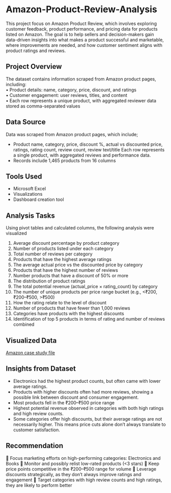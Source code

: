 # Amazon-Product-Review-Analysis
This project focus on Amazon Product Review, which involves exploring customer feedback, product performance, and pricing data for products listed on Amazon. The goal is to help sellers and decision-makers gain data-driven insights into what makes a product successful and marketable, where improvements are needed, and how customer sentiment aligns with product ratings and reviews.

## Project Overview
The dataset contains information scraped from Amazon product pages, including:  
•       Product details: name, category, price, discount, and ratings  
•       Customer engagement: user reviews, titles, and content  
•       Each row represents a unique product, with aggregated reviewer data  stored as comma-separated values

## Data Source
Data was scraped from Amazon product pages, which include;
*  Product name, category, price, discount %, actual vs discounted price, ratings, rating count, review count, review text/title
Each row represents a single product, with aggregated reviews and performance data.
*  Records include 1,465 products from 16 columns

## Tools Used
- Microsoft Excel
- Visualizations
- Dashboard creation tool

## Analysis Tasks 
Using pivot tables and calculated columns, the following analysis were visualized
1. Average discount percentage by product category
2. Number of products listed under each category
3. Total number of reviews per category
4. Products that have the highest average ratings
5. The average actual price vs the discounted price by category
6. Products that have the highest number of reviews
7. Number products that have a discount of 50% or more
8. The distribution of product ratings
9. The total potential revenue (actual_price × rating_count) by category 
10. The number of unique products per price range bucket (e.g., <₹200, ₹200–₹500, >₹500)
11. How the rating relate to the level of discount
12. Number of products that have fewer than 1,000 reviews
13. Categories have products with the highest discounts
14. Identification of top 5 products in terms of rating and number of reviews combined

## Visualized Data
[Amazon case study file](https://github.com/pharjehs90/Amazon-Product-Review-Analysis/blob/main/Amazon%20case%20study%20file.xlsx)

## Insights from Dataset
  *  Electronics had the highest product counts, but often came with lower average ratings.
  *  Products with higher discounts often had more reviews, showing a possible link between discount and consumer engagement.
  *  Most products fell in the ₹200–₹500 price range
  *  Highest potential revenue observed in categories with both high ratings and high review counts.
  *  Some categories offer high discounts, but their average ratings are not necessarily higher. This means price cuts alone don’t always translate      to customer satisfaction.

## Recommendation
  	Focus marketing efforts on high-performing categories: Electronics and Books
  	Monitor and possibly relist low-rated products (<3 stars)
  	Keep price points competitive in the ₹200–₹500 range for volume
  	Leverage discounts strategically, as they don’t always improve ratings and engagement
  	Target categories with high review counts and high ratings, they are likely to perform better
 
